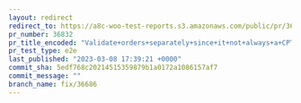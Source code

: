 ```yaml
---
layout: redirect
redirect_to: https://a8c-woo-test-reports.s3.amazonaws.com/public/pr/36832/e2e/index.html
pr_number: 36832
pr_title_encoded: "Validate+orders+separately+since+it+not+always+a+CPT."
pr_test_type: e2e
last_published: "2023-03-08 17:39:21 +0000"
commit_sha: 5edf768c20214515359879b1a0172a1086157af7
commit_message: ""
branch_name: fix/36686
---
```

